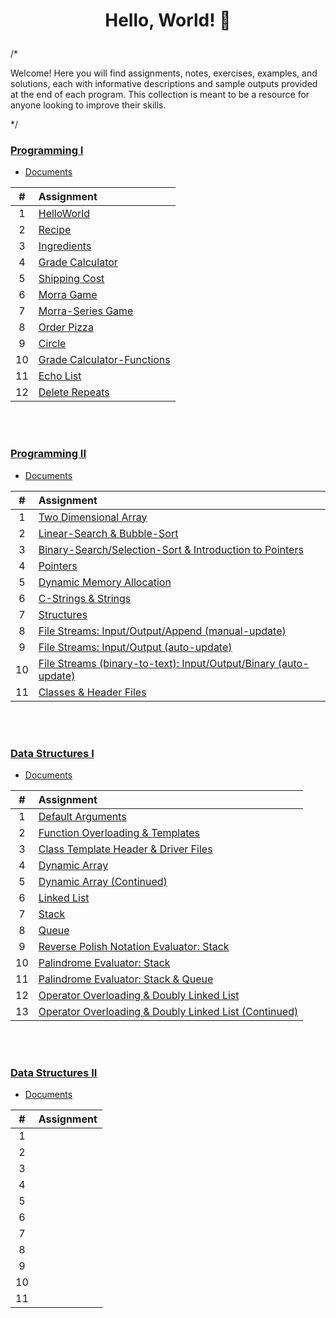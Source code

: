 # <p align="center"> Hello, World! 🦖 </p>

/*

Welcome! Here you will find assignments, notes, exercises, examples, and solutions, each with informative descriptions and sample outputs provided at the end of each program. This collection is meant to be a resource for anyone looking to improve their skills.

*/

### [Programming I](/programming-I)
* [Documents](programming-I/docs/)

| # | Assignment |
|:---:|:---|
| 1 | [HelloWorld](./programming-I/assignments/01-helloworld) | 
| 2 | [Recipe](./programming-I/assignments/02-recipe) | 
| 3 | [Ingredients](./programming-I/assignments/03-ingredients) | 
| 4 | [Grade Calculator](./programming-I/assignments/04-gradeCalc) |  
| 5 | [Shipping Cost](./programming-I/assignments/05-shippingCost) |  
| 6 | [Morra Game](./programming-I/assignments/06-morra) |
| 7 | [Morra-Series Game](./programming-I/assignments/07-morraSeries) |
| 8 | [Order Pizza](./programming-I/assignments/08-pizza) | 
| 9 | [Circle](./programming-I/assignments/09-circleArea) |
| 10 | [Grade Calculator-Functions](./programming-I/assignments/10-gradeCalc2) |
| 11 | [Echo List](./programming-I/assignments/11-echoList) |
| 12 | [Delete Repeats](./programming-I/assignments/12-deleteRepeats) |
<br>
<br>

### [Programming II](/programming-II)
* [Documents](programming-II/docs/)

| # | Assignment |
|:---:|:---|
| 1 | [Two Dimensional Array](./programming-II/assignments/01-twoDimensionalArray) |
| 2 | [Linear-Search & Bubble-Sort](./programming-II/assignments/02-linearSearch-BubbleSort) |
| 3 | [Binary-Search/Selection-Sort & Introduction to Pointers](./programming-II/assignments/03-binarySearch-selectionSort_introToPointers) |
| 4 | [Pointers](./programming-II/assignments/04-pointers) |
| 5 | [Dynamic Memory Allocation](./programming-II/assignments/05-dynamicMemoryAllocation) |
| 6 | [C-Strings & Strings](./programming-II/assignments/06-cString-string) |
| 7 | [Structures](./programming-II/assignments/07-structures) |
| 8 | [File Streams: Input/Output/Append (manual-update)](./programming-II/assignments/08-fstream-manualUpdate) |
| 9 | [File Streams: Input/Output (auto-update)](./programming-II/assignments/09-fstream-autoUpdate) |
| 10 | [File Streams (binary-to-text): Input/Output/Binary (auto-update)](./programming-II/assignments/10-fstream-autoUpdate-binaryToText) |
| 11 | [Classes & Header Files](./programming-II/assignments/11-classes-headerFiles) |

<br>
<br>

### [Data Structures I](/data_structures-I)
* [Documents](data_structures-I/docs/)

| # | Assignment |
|:---:|:---|
| 1 | [Default Arguments](./data_structures-I/assignments/01-defaultArgs) |
| 2 | [Function Overloading & Templates](./data_structures-I/assignments/02-max) |
| 3 | [Class Template Header & Driver Files](./data_structures-I/assignments/03-dyad) |
| 4 | [Dynamic Array](./data_structures-I/assignments/04-AList) |
| 5 | [Dynamic Array (Continued)](./data_structures-I/assignments/05-AList) |
| 6 | [Linked List](./data_structures-I/assignments/06-LList) |
| 7 | [Stack](./data_structures-I/assignments/07-Stack) |
| 8 | [Queue](./data_structures-I/assignments/08-Queue) |
| 9 | [Reverse Polish Notation Evaluator: Stack](./data_structures-I/assignments/09-rpnStack) |
| 10 | [Palindrome Evaluator: Stack](./data_structures-I/assignments/10-palindromes) |
| 11 | [Palindrome Evaluator: Stack & Queue](./data_structures-I/assignments/11-pal2) |
| 12 | [Operator Overloading & Doubly Linked List](./data_structures-I/assignments/12-DLList) |
| 13 | [Operator Overloading & Doubly Linked List (Continued)](./data_structures-I/assignments/13-DLList) |

<br>
<br>

### [Data Structures II](/data_structures-II)
* [Documents](data_structures-II/docs/)

| # | Assignment |
|:---:|:---|
| 1 | [](data_structures-II/assignments/) |
| 2 | [](data_structures-II/assignments/) |
| 3 | [](data_structures-II/assignments/) |
| 4 | [](data_structures-II/assignments/) |
| 5 | [](data_structures-II/assignments/) |
| 6 | [](data_structures-II/assignments/) |
| 7 | [](data_structures-II/assignments/) |
| 8 | [](data_structures-II/assignments/) |
| 9 | [](data_structures-II/assignments/) |
| 10 | [](data_structures-II/assignments/) |
| 11 | [](data_structures-II/assignments/) |

<br>
<br>